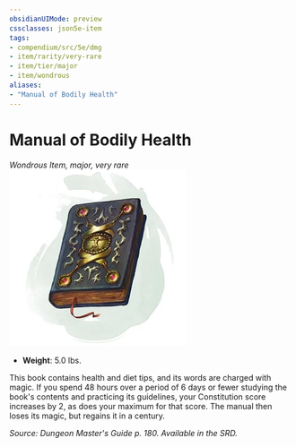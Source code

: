 ```yaml
---
obsidianUIMode: preview
cssclasses: json5e-item
tags:
- compendium/src/5e/dmg
- item/rarity/very-rare
- item/tier/major
- item/wondrous
aliases: 
- "Manual of Bodily Health"
---
```

# Manual of Bodily Health
*Wondrous Item, major, very rare*  
![](4-Resources/Compendium/items/img/manual-of-bodily-health.webp#right)  

- **Weight**: 5.0 lbs.

This book contains health and diet tips, and its words are charged with magic. If you spend 48 hours over a period of 6 days or fewer studying the book's contents and practicing its guidelines, your Constitution score increases by 2, as does your maximum for that score. The manual then loses its magic, but regains it in a century.

*Source: Dungeon Master's Guide p. 180. Available in the SRD.*